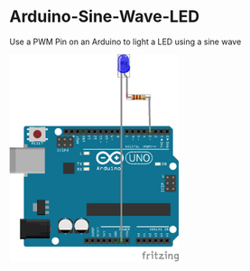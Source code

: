 # Arduino-Sine-Wave-LED
Use a PWM Pin on an Arduino to light a LED using a sine wave

<img src="https://raw.githubusercontent.com/Sir-SpankalotUK/Arduino-Sine-Wave-LED/master/sinled_bb.png" width="300">

